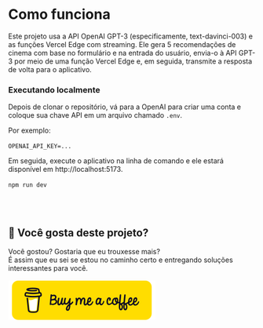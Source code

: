 # Como funciona
Este projeto usa a API OpenAI GPT-3 (especificamente, text-davinci-003) e as funções Vercel Edge com streaming. Ele gera 5 recomendações de cinema com base no formulário e na entrada do usuário, envia-o à API GPT-3 por meio de uma função Vercel Edge e, em seguida, transmite a resposta de volta para o aplicativo.

### Executando localmente
Depois de clonar o repositório, vá para a OpenAI para criar uma conta e coloque sua chave API em um arquivo chamado `.env`.

Por exemplo:

`OPENAI_API_KEY=...`

Em seguida, execute o aplicativo na linha de comando e ele estará disponível em http://localhost:5173.

`npm run dev`

<br>
<br>

## 🌹 Você gosta deste projeto?
Você gostou? Gostaria que eu trouxesse mais? <br> É assim que eu sei se estou no caminho certo e entregando soluções interessantes para você.
<br>
<br>
[![Buy me a coffee](/src/lib/bmc-button.svg)](https://bmc.link/henrymartinsb)
